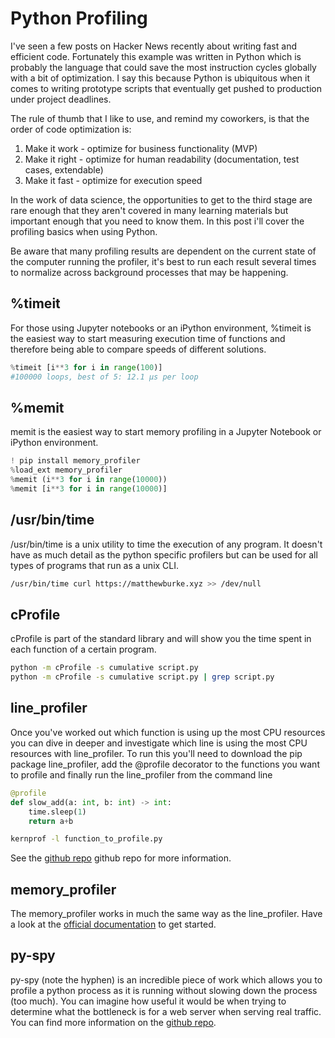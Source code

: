 # Python Profiling

I've seen a few posts on Hacker News recently about writing fast and efficient code. Fortunately this example was written in Python which is probably the language that could save the most instruction cycles globally with a bit of optimization. I say this because Python is ubiquitous when it comes to writing prototype scripts that eventually get pushed to production under project deadlines.

The rule of thumb that I like to use, and remind my coworkers, is that the order of code optimization is:


1. Make it work - optimize for business functionality (MVP)
2. Make it right - optimize for human readability (documentation, test cases, extendable)
3. Make it fast - optimize for execution speed 

In the work of data science, the opportunities to get to the third stage are rare enough that they aren't covered in many learning materials but important enough that you need to know them. In this post i'll cover the profiling basics when using Python.

Be aware that many profiling results are dependent on the current state of the computer running the profiler, it's best to run each result several times to normalize across background processes that may be happening.


## %timeit

For those using Jupyter notebooks or an iPython environment, %timeit is the easiest way to start measuring execution time of functions and therefore being able to compare speeds of different solutions.

``` py title="timeit"
%timeit [i**3 for i in range(100)]
#100000 loops, best of 5: 12.1 µs per loop
```
## %memit

memit is the easiest way to start memory profiling in a Jupyter Notebook or iPython environment.
``` py title="memit"
! pip install memory_profiler
%load_ext memory_profiler
%memit (i**3 for i in range(10000))
%memit [i**3 for i in range(10000)]
```


## /usr/bin/time

/usr/bin/time is a unix utility to time the execution of any program. It doesn't have as much detail as the python specific profilers but can be used for all types of programs that run as a unix CLI.
``` bash
/usr/bin/time curl https://matthewburke.xyz >> /dev/null 
```


## cProfile

cProfile is part of the standard library and will show you the time spent in each function of a certain program.
``` bash
python -m cProfile -s cumulative script.py
python -m cProfile -s cumulative script.py | grep script.py 
```



## line_profiler

Once you've worked out which function is using up the most CPU resources you can dive in deeper and investigate which line is using the most CPU resources with line_profiler. To run this you'll need to download the pip package line_profiler, add the @profile decorator to the functions you want to profile and finally run the line_profiler from the command line 

``` py title="function_to_profile.py"
@profile
def slow_add(a: int, b: int) -> int:
    time.sleep(1)
    return a+b
```

``` bash
kernprof -l function_to_profile.py
```

See the [github repo](https://github.com/pyutils/line_profiler) github repo for more information.

## memory_profiler

The memory_profiler works in much the same way as the line_profiler. Have a look at the [official documentation](https://github.com/pythonprofilers/memory_profiler) to get started. 




## py-spy

py-spy (note the hyphen) is an incredible piece of work which allows you to profile a python process as it is running without slowing down the process (too much). You can imagine how useful it would be when trying to determine what the bottleneck is for a web server when serving real traffic. You can find more information on the [github repo](https://github.com/benfred/py-spy).
